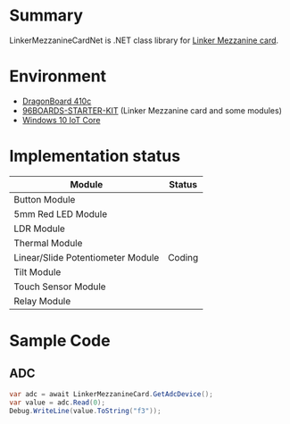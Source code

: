 # Summary

LinkerMezzanineCardNet is .NET class library for [Linker Mezzanine card](http://www.96boards.org/product/linker-mezzanine-starter-kit/).

# Environment

- [DragonBoard 410c](http://www.chip1stop.com/dispDetail.do?partId=ARRD-0000033)
- [96BOARDS-STARTER-KIT](http://www.chip1stop.com/dispDetail.do?partId=LINS-0000001) (Linker Mezzanine card and some modules)
- [Windows 10 IoT Core](https://developer.microsoft.com/ja-jp/windows/iot)

# Implementation status

Module|Status
-|-
Button Module|
5mm Red LED Module|
LDR Module|
Thermal Module|
Linear/Slide Potentiometer Module|Coding
Tilt Module|
Touch Sensor Module|
Relay Module|

# Sample Code

## ADC

```csharp
var adc = await LinkerMezzanineCard.GetAdcDevice();
var value = adc.Read(0);
Debug.WriteLine(value.ToString("f3"));
```
